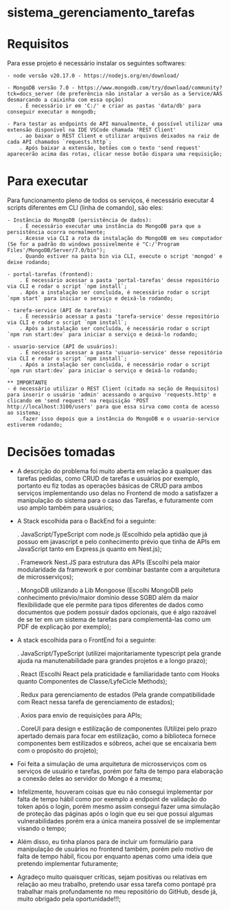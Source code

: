 # sistema_gerenciamento_tarefas

Requisitos
==========
Para esse projeto é necessário instalar os seguintes softwares: 

    - node versão v20.17.0 - https://nodejs.org/en/download/
    
    - MongoDB versão 7.0 - https://www.mongodb.com/try/download/community?tck=docs_server (de preferência não instalar a versão as a Service/AAS desmarcando a caixinha com essa opção)
        . É necessário ir em 'C:/' e criar as pastas 'data/db' para conseguir executar o mongodb;

    - Para testar as endpoints de API manualmente, é possível utilizar uma extensão disponível na IDE VSCode chamada 'REST Client'
        . ao baixar o REST Client e utilizar arquivos deixados na raiz de cada API chamados `requests.http`;
        . Após baixar a extensão, botões com o texto 'send request' aparecerão acima das rotas, clicar nesse botão dispara uma requisição;

Para executar
=============
Para funcionamento pleno de todos os serviços, é necessário executar 4 scripts diferentes em CLI (linha de comando), são eles:

    - Instância do MongoDB (persistência de dados):
        . É necessário executar uma instância do MongoDB para que a persistência ocorra normalmente;
        . Acesse via CLI a rota da instalação do MongoDB em seu computador (Se for a padrão do windows possivelmente é "C:/'Program Files'/MongoDB/Server/7.0/bin");
        . Quando estiver na pasta bin via CLI, execute o script 'mongod' e deixe rodando; 
    
    - portal-tarefas (frontend):
        . É necessário acessar a pasta 'portal-tarefas' desse repositório via CLI e rodar o script `npm install`;
        . Após a instalação ser concluída, é necessário rodar o script `npm start` para iniciar o serviço e deixá-lo rodando;
    
    - tarefa-service (API de tarefas):
        . É necessário acessar a pasta 'tarefa-service' desse repositório via CLI e rodar o script `npm install`;
        . Após a instalação ser concluída, é necessário rodar o script `npm run start:dev` para iniciar o serviço e deixá-lo rodando;

    - usuario-service (API de usuários):
        . É necessário acessar a pasta 'usuario-service' desse repositório via CLI e rodar o script `npm install`;
        . Após a instalação ser concluída, é necessário rodar o script `npm run start:dev` para iniciar o serviço e deixá-lo rodando;

    ** IMPORTANTE
    - é necessário utilizar o REST Client (citado na seção de Requisitos) para inserir o usuário 'admin' acessando o arquivo 'requests.http' e clicando em 'send request' na requisição 'POST http://localhost:3100/users' para que essa sirva como conta de acesso ao sistema;
        .fazer isso depois que a instância do MongoDB e o usuario-service estiverem rodando;

Decisões tomadas
================

- A descrição do problema foi muito aberta em relação a qualquer das tarefas pedidas, como CRUD de tarefas e usuários por exemplo, portanto eu fiz todas as operações básicas de CRUD para ambos serviços implementando uso delas no Frontend de modo a satisfazer a manipulação do sistema para o caso das Tarefas, e futuramente com uso amplo também para usuários;

- A Stack escolhida para o BackEnd foi a seguinte:
    
    . JavaScript/TypeScript com node.js (Escolhido pela aptidão que já possuo em javascript e pelo conhecimento prévio que tinha de APIs em JavaScript tanto em Express.js quanto em Nest.js);
    
    . Framework Nest.JS para estrutura das APIs (Escolhi pela maior modularidade da framework e por combinar bastante com a arquitetura de microsserviços);
    
    . MongoDB utilizando a Lib Mongoose (Escolhi MongoDB pelo conhecimento prévio/maior domínio desse SGBD além da maior flexibilidade que ele permite para tipos diferentes de dados como documentos que podem possuir dados opcionais, que é algo razoável de se ter em um sistema de tarefas para complementá-las como um PDF de explicação por exemplo);

- A stack escolhida para o FrontEnd foi a seguinte:
    
    . JavaScript/TypeScript (utilizei majoritariamente typescript pela grande ajuda na manutenabilidade para grandes projetos e a longo prazo);
    
    . React (Escolhi React pela praticidade e familiaridade tanto com Hooks quanto Componentes de Classe/LyfeCicle Methods);
    
    . Redux para gerenciamento de estados (Pela grande compatibilidade com React nessa tarefa de gerenciamento de estados);
    
    . Axios para envio de requisições para APIs;
    
    . CoreUI para design e estilização de componentes (Utilizei pelo prazo apertado demais para focar em estilização, como a biblioteca fornece componentes bem estilizados e sóbreos, achei que se encaixaria bem com o propósito do projeto);

- Foi feita a simulação de uma arquitetura de microsserviços com os serviços de usuário e tarefas, porém por falta de tempo para elaboração a conexão deles ao servidor do Mongo é a mesma;

- Infelizmente, houveram coisas que eu não consegui implementar por falta de tempo hábil como por exemplo a endpoint de validação do token após o login, porém mesmo assim consegui fazer uma simulação de proteção das páginas após o login que eu sei que possui algumas vulnerabilidades porém era a única maneira possível de se implementar visando o tempo;

- Além disso, eu tinha planos para de incluir um formulário para manipulação de usuários no frontend também, porém pelo motivo de falta de tempo hábil, ficou por enquanto apenas como uma ideia que pretendo implementar futuramente;

- Agradeço muito quaisquer críticas, sejam positivas ou relativas em relação ao meu trabalho, pretendo usar essa tarefa como pontapé pra trabalhar mais profundamente no meu repositório do GitHub, desde já, muito obrigado pela oportunidade!!!;